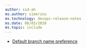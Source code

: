 ```yaml
---
author: sid-ah
ms.author: simerzou
ms.technology: devops-release-notes
ms.date: 08/03/2020
ms.topic: include
---
```


- [Default branch name preference](#default-branch-name-preference)    